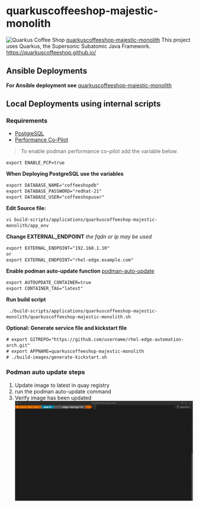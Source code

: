 # quarkuscoffeeshop-majestic-monolith
![Quarkus Coffee Shop](https://raw.githubusercontent.com/quarkuscoffeeshop/quarkuscoffeeshop-ansible/master/images/webpage-example.png)
[quarkuscoffeeshop-majestic-monolith](https://github.com/jeremyrdavis/quarkuscoffeeshop-majestic-monolith)  This project uses Quarkus, the Supersonic Subatomic Java Framework. https://quarkuscoffeeshop.github.io/



Ansible Deployments
--------------------
**For Ansible deployment see**
[quarkuscoffeeshop-majestic-monolith](https://github.com/tosin2013/quarkuscoffeeshop-majestic-monolith-ansible)

Local Deployments using internal scripts
----------------------------------------
### Requirements 
* [PostgreSQL](../../applications/postgresql/README.md)
* [Performance Co-Pilot](../../applications/pcp/README.md)  
> To enable podman performance co-pilot add the variable below.
```
export ENABLE_PCP=true
```

**When Deploying PostgreSQL use the variables**
```
export DATABASE_NAME="coffeeshopdb"
export DATABASE_PASSWORD="redhat-21"
export DATABASE_USER="coffeeshopuser"
```

**Edit Source file:**
```
vi build-scripts/applications/quarkuscoffeeshop-majestic-monolith/app_env
```

**Change EXTERNAL_ENDPOINT**
*the fqdn or ip may be used*
```
export EXTERNAL_ENDPOINT="192.168.1.10"
or 
export EXTERNAL_ENDPOINT="rhel-edge.example.com"
```

**Enable podman auto-update function**
[podman-auto-update](http://docs.podman.io/en/latest/markdown/podman-auto-update.1.html#:~:text=podman%20auto%2Dupdate%20looks%20up,the%20image%20has%20been%20updated.)
```
export AUTOUPDATE_CONTAINER=true
export CONTAINER_TAG="latest"
```


**Run build script**
```
 ./build-scripts/applications/quarkuscoffeeshop-majestic-monolith/quarkuscoffeeshop-majestic-monolith.sh 
```

**Optional: Generate service file and kickstart file**
```
# export GITREPO="https://github.com/username/rhel-edge-automation-arch.git"
# export APPNAME=quarkuscoffeeshop-majestic-monolith 
# ./build-images/generate-kickstart.sh
```


### Podman auto update steps
1. Update image to latest in quay registry
2. run the podman auto-update command 
3. Verify image has been updated
![podman auto-update](images/podman-auto-update.gif)